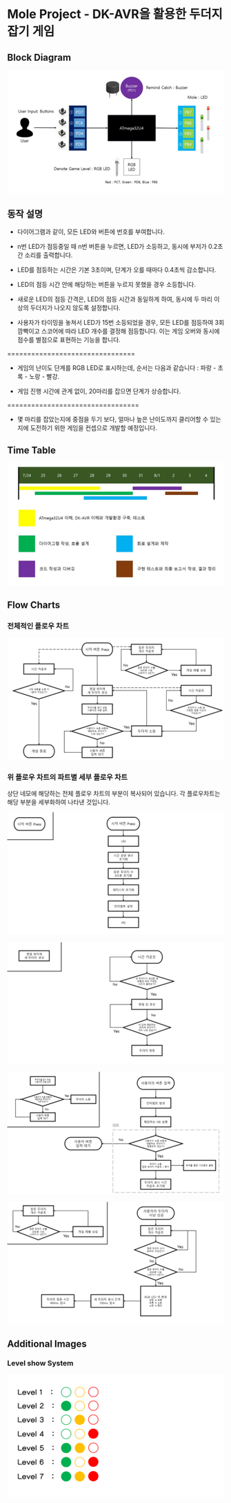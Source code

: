 # Mole Project - DK-AVR을 활용한 두더지 잡기 게임

## Block Diagram
![Block Diagram](https://github.com/MagmaTart/JumpUP-2017-Summer/blob/master/mole-project/images/SoominLee_mole-diagram_20170725.JPG?raw=true)

## 동작 설명
* 다이어그램과 같이, 모든 LED와 버튼에 번호를 부여합니다.

* n번 LED가 점등중일 때 n번 버튼을 누르면, LED가 소등하고, 동시에 부저가 0.2초간 소리를 출력합니다.

* LED를 점등하는 시간은 기본 3초이며, 단계가 오를 때마다 0.4초씩 감소합니다.

* LED의 점등 시간 안에 해당하는 버튼을 누르지 못했을 경우 소등합니다.

* 새로운 LED의 점등 간격은, LED의 점등 시간과 동일하게 하여, 동시에 두 마리 이상의 두더지가 나오지 않도록 설정합니다.

* 사용자가 타이밍을 놓쳐서 LED가 15번 소등되었을 경우, 모든 LED를 점등하여 3회 깜빡이고 스코어에 따라 LED 개수를 결정해 점등합니다. 이는 게임 오버와 동시에 점수를 별점으로 표현하는 기능을 합니다.

================================

* 게임의 난이도 단계를 RGB LED로 표시하는데, 순서는 다음과 같습니다 : 파랑 - 초록 - 노랑 - 빨강.

* 게임 진행 시간에 관계 없이, 20마리를 잡으면 단계가 상승합니다.

=================================

* 몇 마리를 잡았는지에 중점을 두기 보다, 얼마나 높은 난이도까지 클리어할 수 있는지에 도전하기 위한 게임을 컨셉으로 개발할 예정입니다.

## Time Table
![Time Table](https://github.com/MagmaTart/JumpUP-2017-Summer/blob/master/mole-project/images/SoominLee_mole-timetable_20170725.JPG)

## Flow Charts

### 전체적인 플로우 차트

![FlowChart1](https://github.com/MagmaTart/JumpUP-2017-Summer/blob/master/mole-project/images/SoominLee_mole_FlowChart_1_20170730.PNG)

### 위 플로우 차트의 파트별 세부 플로우 차트

상단 네모에 해당하는 전체 플로우 차트의 부분이 복사되어 있습니다. 각 플로우차트는 해당 부분을 세부화하여 나타낸 것입니다.

![FlowChart2](https://github.com/MagmaTart/JumpUP-2017-Summer/blob/master/mole-project/images/SoominLee_mole_FlowChart_2_20170730.PNG)

![FlowChart3](https://github.com/MagmaTart/JumpUP-2017-Summer/blob/master/mole-project/images/SoominLee_mole_FlowChart_3_20170730.PNG)

![FlowChart4](https://github.com/MagmaTart/JumpUP-2017-Summer/blob/master/mole-project/images/SoominLee_mole_FlowChart_4_20170730.PNG)

![FlowChart5](https://github.com/MagmaTart/JumpUP-2017-Summer/blob/master/mole-project/images/SoominLee_mole_FlowChart_5_20170730.PNG)

## Additional Images

### Level show System

![Level_Show](https://github.com/MagmaTart/JumpUP-2017-Summer/blob/master/mole-project/images/Level_Show.png)
